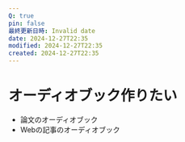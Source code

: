 ```yaml
---
Q: true
pin: false
最終更新日時: Invalid date
date: 2024-12-27T22:35
modified: 2024-12-27T22:35
created: 2024-12-27T22:35
---
```

# オーディオブック作りたい

- 論文のオーディオブック
- Webの記事のオーディオブック